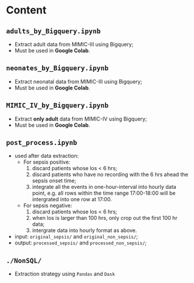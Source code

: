 # Content
## `adults_by_Bigquery.ipynb`
* Extract adult data from MIMIC-III using Bigquery;
* Must be used in **Google Colab**.

## `neonates_by_Bigquery.ipynb`
* Extract neonatal data from MIMIC-III using Bigquery;
* Must be used in **Google Colab**.

## `MIMIC_IV_by_Bigquery.ipynb`
* Extract **only adult** data from MIMIC-IV using Bigquery;
* Must be used in **Google Colab**.

## `post_process.ipynb`
* used after data extraction:
    * For sepsis positive:
		1. discard patients whose los < 6 hrs;
		2. discard patients who have no recording with the 6 hrs ahead the sepsis onset time;
		3. integrate all the events in one-hour-interval into hourly data point, e.g. all rows within the time range 17:00-18:00 will be intergrated into one row at 17:00.
	* For sepsis negative:
		1. discard patients whose los < 6 hrs;
		2. when los is larger than 100 hrs, only crop out the first 100 hr data;
		3. intergrate data into hourly format as above.
* input: `original_sepsis/` and `original_non_sepsis/`;
* output: `processed_sepsis/` and `processed_non_sepsis/`;

## `./NonSQL/`
* Extraction strategy using `Pandas` and `Dask`